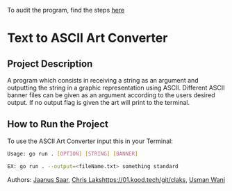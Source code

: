 To audit the program, find the steps [here](https://github.com/01-edu/public/tree/master/subjects/ascii-art/output/audit)

# Text to ASCII Art Converter

## Project Description

A program which consists in receiving a string as an argument and outputting the string in a graphic representation using ASCII. Different ASCII banner files can be given as an argument according to the users desired output. If no output flag is given the art will print to the terminal.

## How to Run the Project

To use the ASCII Art Converter input this in your Terminal:
```bash
Usage: go run . [OPTION] [STRING] [BANNER]

EX: go run . --output=<fileName.txt> something standard

```

Authors: [Jaanus Saar](https://01.kood.tech/git/jsaar), [Chris Laks]()https://01.kood.tech/git/claks, [Usman Wani](https://01.kood.tech/git/uwani)